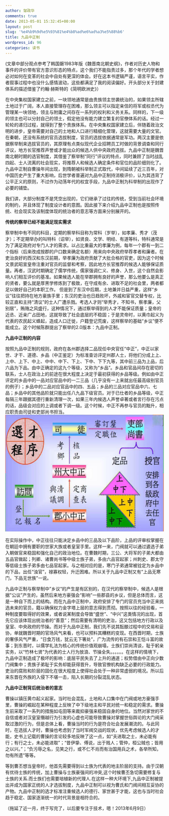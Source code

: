 ```yaml
---
author: 邹政华
comments: true
date: 2013-05-01 15:32:45+00:00
layout: post
slug: '%e4%b9%9d%e5%93%81%e4%b8%ad%e6%ad%a3%e5%88%b6'
title: 九品中正制
wordpress_id: 96
categories: 读书
---
```


(文章中部分观点参考了韩国磐1983年版《魏晋南北朝史纲》，作者对历史人物和事件的评价带有官方意识形态的特点，这个我们不能指责过多，那个年代的学者想必对如何在变革的社会中自处有更深的体会。好在这本书逻辑严谨，语言平实，作者叙事过程中也没什么感情波动，这些都满足了我的阅读偏好。开头部分关于封建体系的描述借鉴了约翰·赫斯特的《简明欧洲史》）




在中央集权国家建立之前，一块领地通常是由贵族领主世袭统治的，如果领主所辖土地过于广阔，本人直接管理存在困难，那么领主可以指定亲信的将军或权丞代为管理某一块领地，领主与附庸之间存在一系列的权利和义务关系。同样的，下一级的领主也可以分封自己的领土，假定他没有能力建立繁复的官僚体系的话。经过一轮轮的递归过程，就得到了整个贵族体系。在中央集权国家建立后，伴随着政治文明的进步，皇帝需要对自己的土地和人口进行精细化管理，这就需要大量的文官。在秦朝，还没有系统的官员选拔制度，官员的选拔依据通常是军功。两汉主要是依据察举制来选拔官员的，其原理有点类似现代企业招聘员工时做的背景调查和同行评议，地方长官推荐声誉或才能出众的候选人供中央政府选拔。九品中正制是魏晋南北朝时期的选官制度，其借鉴了察举制“同行”评议的特点，同时兼顾了当时战乱四起、士人流离的社会现实，将推荐人和候选人确定条件和官位的品阶细则化了。九品中正制自曹操年间出现，到隋朝被科举制正式取代，中间延续了近三百年，对中国历史产生了重大影响，后世学者普遍对九品中正制持消极评价，认为其违背了公平正义的原则，不过作为动荡年代的权宜手段，九品中正制为科举制的出现作了必要的铺垫。




我们讲，大部分制度不是凭空出现的，它们继承了过往的传统，受到当前社会环境的制约，并且体现了制度设计者的意图。因此接下来介绍九品中正制也是按照传统、社会现实及该制度体现的统治者的意志等方面来分别展开的。


**传统的察举已经不能满足现实需求**


察举制中有不同的科目，定期的察举科目称为常科（岁举），如孝廉、秀才（茂才）；不定期举办的叫特科（诏举），如贤良、文学、明经、有道等科，特科通常是为了满足政府对专门人才的需求。以占比重最大的孝廉为例，每年一个郡有一到二个指标（后来改成按郡的户口数来确定名额）用来向中央政府举荐孝者和廉者。在吏治良好的西汉和东汉前期，举孝廉为政府贡献了大批合格的官吏，因为这个时候文景武昭宣皇帝注重对官员的监督和考察，因此地方长官推荐的候选人能够保证质量。再者，汉武时期确定了儒学传统，儒家强调仁义、修身、入世，这个自然会影响人们相互评价的基准。如果候选人能在举郡拥有良好的声誉，那么他要么是真正的贤者，要么就是厚黑学修炼到了极致，在守成有余、进取不足的社会里，两者都足以做好自己的本职工作。 但是到了东汉中后期，土地兼并日益严重，这样“乡议”往往把持在地方豪族手里；东汉的吏治也日趋败坏，外戚和宦官交替专权，比较正直和主持“清议”的士人广遭杀戮。考选人才则“举秀才，不知书，察孝廉，父别居”，贿赂之风盛行，这种情况下，通过察举得到的人才不能保证质量；皇帝的近丞、近亲广占田地，这就导致了社会底层的不稳固；于是灵帝时，以黄巾起义为代表的农民起义蜂起，造成人口迁徙，户籍登记荒废，这样察举的基础“乡议”便不能成立。这个时候陈群提出了察举的2.0版本：九品中正制。


**九品中正制的内容**



按照九品中正制的规则，政府在各州郡选择二品现任中央官任“中正”，中正以家世、才干、道德、乡品（中正鉴定）为标准查访评定州郡人士，将他们分成上上、上中、上下、中上、中中、中下、下上、下中、下下九等，其中前三品为上品，后六品为下品。由中正确定的这九个等级，又称为“乡品”。乡品和官品间存在密切的联系，士人在政治上的前途在很大程度上决定于最初获得的乡品等级。例如由中正评定的乡品中的一品对应官品中的一二三品（几乎没有一上来就出任最高级别官员的例子）；乡品中的二品对应官品中的四、五品；乡品的三品对应官品中六、七品；乡品中的其他品阶就只能出任八九品下级官员。对于已仕者的乡品等级，中正每隔三年跟据其德行重新清理一次，如果三年内候选人声誉卓著或者言行存在污点的话，品级会对应的上调或者下调一级。这个时候，中正不再参与官员的黜升，相应职责由司徒和吏部尚书担当。
![九品中正制选才程序](/images/2013/2013-05-01_jiupinzhongzhengzhi.jpg)

在实际操作中，中正往往只能决定乡品中的三品及以下品阶，上品的评审权掌握在在朝廷中拥有要职的世家大族或者皇室手里。这样一来，门阀就可以通过遴选子弟入朝做官来稳固和强化自己的政治地位。在曹魏时期，三公、大将军的子弟大都由五品官做起；列卿、诸曹尚书等中级士族子弟，多由六品官起家；州刺史、郡太守等低级士族子弟多由七品官起家。与之相对应的是，寒门子弟通常被铨定为乡品中的下品，出任“浊官”，禄寡权轻，升迁困难。所以关于九品中正制又有“上品无寒门，下品无世族”一说。

九品中正制与察举制中”乡议“的产生是有区别的，在汉代的察举制中，候选人是根据"公议”产生的，虽然后来地方豪强会“影响”一些郡县的乡议，但是总体而言，这是一种自下而上的结构。而在九品中正制中，政府安排了专门的官员充当中正来挑选未来的官员，籍以确保权力金字塔上层的意志得到贯彻。按照以往的经验看，一种制度要取得好的效果，或者说某制度会导致“盛世”、“中兴”这类情况的出现，首先它应该体现出统治者的“善意”；然后需要有清明的吏治，这又包括地方行政以及皇室、中央政府的节操。而对于九品中正制，我们先不说其酝酿过程中的交易和妥协，单就魏晋时期的官场风气来看，也可以预料其糟糕的变现。在西晋时期，士族的奢侈风气严重，“日食万钱，犹云无下箸处”，广为流传的有石崇和王恺斗富的故事；到东晋时，以儒学礼法为核心的传统价值观崩塌，士族们崇尚清谈，耻于躬亲实务，以“竹林七贤”为代表的士人行为放浪、节操全失。。。。。。在这样的情境下，九品中正制造成了极坏的影响：底层平民失去了上升的通道；权势借由中正向少数门阀集中；贵族子弟耻于实务却能获得晋升，导致官僚机构缺乏必要的行政能力。吏治的腐败和阶层的固化在很大程度上使得社会处于一种非常虚弱的境况。所以后来东晋在外族的入侵下不堪一击，陷入长期的分裂混乱状态。

**九品中正制背后统治者的意志**

曹操以镇压黄巾起义起家。当时社会混乱，土地和人口集中在门阀或地方豪强手里，曹操的崛起在某种程度上反映了中下级地主和平民对统一和稳定的需求。曹操生前采取了一系列的措施如屯田等来裁抑豪强来稳固自身的地位。当然对家世的不自信或者对汉皇室僭越行为引发的心虚也可能导致曹操对掌握世俗舆论的大门阀采取过激的行为，但是总体上看，曹操当时的行为是符合社会发展潮流的。与此同时，在选拔人才时，曹操也考虑到了当时军阀交战的现状，优先考虑候选人的才能，史书上记载的曹操的言论较多地反映了这一点，如“夫进取之士，未必能有行；有行之士，未必能进取”；“昔伊挚、傅说，出于贱人；管仲，桓公贼也；皆用之以兴。”；“负污辱之名，见笑之行，或不仁不肖而有治国用兵之术，各举所知，勿有所遗”等等。

等到曹丕想当皇帝时，他首先需要得到以士族为代表的地主阶层的支持。由于汉朝有优待士族的传统，加上曹操与士族豪强间的冲突,这个时候曹丕急切需要修复与士族的关系.而士族们也需要培植新的代理人.在这样一种大环境下,九品中正制被提出并成为国家正统的人才选拔制度，九品中正制可以视为曹氏和门阀间相互妥协的产物。九品中正制的选才标准注重候选人的德行、家世甚于才能，这也与当时社会趋于稳定、国家逐渐统一的时代背景是相符合的。

（拖延了近一月，终于写完了，以后要专注于技术，嗯！2013年6月9日）

